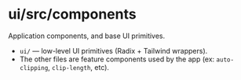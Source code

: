 # ui/src/components

Application components, and base UI primitives.

- `ui/` — low-level UI primitives (Radix + Tailwind wrappers).
- The other files are feature components used by the app (ex: `auto-clipping`, `clip-length`, etc).
